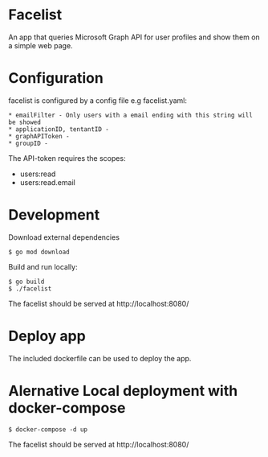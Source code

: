Facelist
========

An app that queries Microsoft Graph API for user profiles and show them on a simple web page.

Configuration
=============

facelist is configured by a config file e.g facelist.yaml:

    * emailFilter - Only users with a email ending with this string will be showed
    * applicationID, tentantID - 
    * graphAPIToken - 
    * groupID - 

The API-token requires the scopes:
* users:read
* users:read.email

Development
===========

Download external dependencies

    $ go mod download

Build and run locally:

    $ go build
    $ ./facelist

The facelist should be served at http://localhost:8080/

Deploy app
==========
The included dockerfile can be used to deploy the app.

Alernative Local deployment with docker-compose
===============================================

    $ docker-compose -d up

The facelist should be served at http://localhost:8080/
